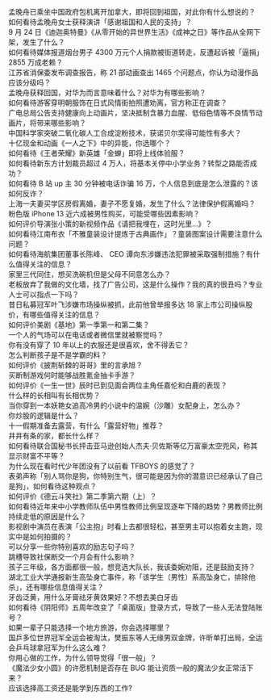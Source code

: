 孟晚舟已乘坐中国政府包机离开加拿大，即将回到祖国，对此你有什么想说的？  
如何看待孟晚舟女士获释演讲「感谢祖国和人民的支持」？  
9 月 24 日《迪迦奥特曼》《从零开始的异世界生活》《成神之日》等作品从全网下架，发生了什么？  
如何看待媒体报道烟台男子 4300 万元个人捐款被街道转走，反遭起诉被「逼捐」2855 万成老赖？  
江苏省消保委发布调查报告，称 21 部动画查出 1465 个问题点，你认为动漫作品应该分级吗？  
孟晚舟获释回国，对华为而言意味着什么？对华为有哪些影响？  
如何看待游客穿明朝服饰在日式风情街拍照遭劝离，官方称正在调查？  
广电总局公告支持健康向上动画片，坚决抵制含暴力血腥、低俗色情等不良情节动画片，将带来哪些影响？  
中国科学家突破二氧化碳人工合成淀粉技术，获诺贝尔奖得可能性有多大？  
十亿现金和动画《一人之下》中的异能，你选哪个？  
如何看待《王者荣耀》新英雄「金蝉」即将上线体验服？  
如何看待新东方计划裁员超过 4 万人，将基本关停中小学业务？转型之路能否成功？  
如何看待 B 站 up 主 30 分钟被电话诈骗 16 万，个人信息到底是怎么泄露的？该如何反诈？  
上海一夫妻买学区房假离婚，妻子不愿复婚，发生了什么？法律保护假离婚吗？  
粉色版 iPhone 13 近六成被男性购买，可能受哪些因素影响？  
如何评价导演张小策的新视频作品《请把我埋在，这时光里...》？  
如何看待江南布衣「不雅童装设计提炼于古典画作」？童装图案设计需要注意什么问题？  
如何看待海航集团董事长陈峰、 CEO 谭向东涉嫌违法犯罪被采取强制措施？有什么值得关注的信息？  
家里三代同住，想买洗碗机但是父母不同意怎么办？  
老板放弃了我做的文化墙，找了广告公司，这是什么操作？我的真的很丑吗？专业人士可以指点一下吗？  
昔日私募冠军叶飞涉嫌市场操纵被抓，此前他曾举报多达 18 家上市公司操纵股价，有哪些值得关注的信息？  
如何评价美剧《基地》第一季第一和第二集？  
一个人的气场可以在电话或者微信里就被察觉吗？  
你有没有穿了 10 年以上的衣服还是很喜欢，舍不得丢它？  
怎么判断孩子是不是学霸的料？  
如何评价《披荆斩棘的哥哥》里的言承旭？  
买断制游戏何时能够战胜氪金抽卡手游？  
如何评价《一生一世》辰时已到见面会两位主角任嘉伦和白鹿的表现？  
什么样的长相叫有长相优势？  
当你穿到一本妖艳女追高冷男的小说中的温婉（沙雕）女配身上，怎么办？  
你炒股的逻辑是什么？  
十一假期准备去露营，有什么「露营好物」推荐？  
井井有条的家，都长什么样？  
如何看待联合国秘书长抨击亚马逊创始人杰夫·贝佐斯等亿万富豪太空兜风，称其显示财富不平等？  
为什么现在看时代少年团没有了以前看 TFBOYS 的感觉了？  
表弟声称「别人骂你是狗，你特别生气，很可能是因为你的潜意识已经承认了自己是狗」，如何看待这种观点？  
如何评价《德云斗笑社》第二季第六期（上）？  
如何看待近年来中小学教师队伍中男性教师比例呈现逐年下降的趋势？男教师比例持续走低的原因是什么？  
影视剧中演员在表演「公主抱」时看上去都很轻松，甚至男主可以抱着女主跑，现实中是如何拍摄的？  
可以分享一些你特别喜欢的励志句子吗？  
跳槽导致社保断交一个月会有什么影响？  
孩子三年级，各方面都很一般，想竞选大队长，我该委婉劝阻，还是鼓励支持？  
湖北工业大学通报新生高坠身亡事件，称「该学生（男性）系高坠身亡，排除他杀」，还有哪些信息值得关注？  
牙齿泛黄，用什么牙膏祛牙黄效果好？不想去美白牙齿  
如何看待《阴阳师》五周年改变了「桌面版」登录方式，导致了一些人无法登陆账号？  
如果一辈子只能选择一个地方旅游，你会选择哪里？  
国乒多位世界冠军全运会被淘汰，樊振东等人无缘男双金牌，许昕单打出局，全运会乒乓球拿冠军为什么这么难？  
你用心做的工作，为什么领导觉得「很一般」？  
《魔法少女小圆》的许愿机制是否存在 BUG 能让资质一般的魔法少女正常活下来？  
应该选择高工资还是能学到东西的工作?  
